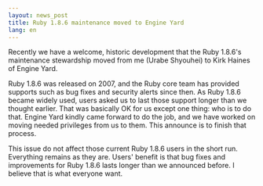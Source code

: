 ```yaml
---
layout: news_post
title: Ruby 1.8.6 maintenance moved to Engine Yard
lang: en
---
```


Recently we have a welcome, historic development that the Ruby 1.8.6\'s
maintenance stewardship moved from me (Urabe Shyouhei) to Kirk Haines of
Engine Yard.

Ruby 1.8.6 was released on 2007, and the Ruby core team has provided
supports such as bug fixes and security alerts since then. As Ruby 1.8.6
became widely used, users asked us to last those support longer than we
thought earlier. That was basically OK for us except one thing: who is
to do that. Engine Yard kindly came forward to do the job, and we have
worked on moving needed privileges from us to them. This announce is to
finish that process.

This issue do not affect those current Ruby 1.8.6 users in the short
run. Everything remains as they are. Users\' benefit is that bug fixes
and improvements for Ruby 1.8.6 lasts longer than we announced before. I
believe that is what everyone want.

